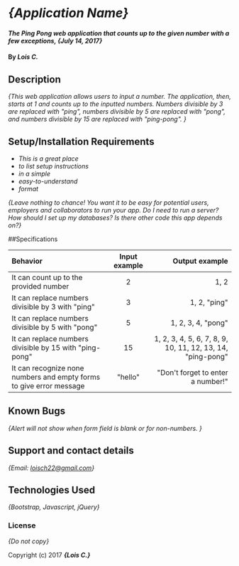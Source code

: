 # _{Application Name}_

#### _The Ping Pong web application that counts up to the given number with a few exceptions, {July 14, 2017}_

#### By _**Lois C.**_

## Description

_{This web application allows users to input a number. The application, then, starts at 1 and counts up to the inputted numbers. Numbers divisible by 3 are replaced with "ping", numbers divisible by 5 are replaced with "pong", and numbers divisible by 15 are replaced with "ping-pong". }_

## Setup/Installation Requirements

* _This is a great place_
* _to list setup instructions_
* _in a simple_
* _easy-to-understand_
* _format_

_{Leave nothing to chance! You want it to be easy for potential users, employers and collaborators to run your app. Do I need to run a server? How should I set up my databases? Is there other code this app depends on?}_

##Specifications

| Behavior | Input example| Output example |
| :---         |     :---:      |          ---: |
| It can count up to the provided number   | 2     | 1, 2    |
| It can replace numbers divisible by 3 with "ping"     | 3       | 1, 2, "ping"      |
| It can replace numbers divisible by 5 with "pong"     | 5       | 1, 2, 3, 4, "pong"      |
| It can replace numbers divisible by 15 with "ping-pong"     | 15       | 1, 2, 3, 4, 5, 6, 7, 8, 9, 10, 11, 12, 13, 14, "ping-pong"      |
| It can recognize none numbers and empty forms to give error message     | "hello"       | "Don't forget to enter a number!"      |

## Known Bugs

_{Alert will not show when form field is blank or for non-numbers. }_

## Support and contact details

_{Email: loisch22@gmail.com}_

## Technologies Used

_{Bootstrap, Javascript, jQuery}_

### License

*{Do not copy}*

Copyright (c) 2017 **_{Lois C.}_**
